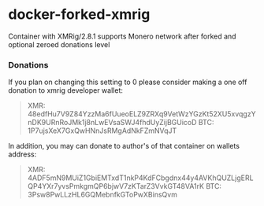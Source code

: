 # docker-forked-xmrig
Container with XMRig/2.8.1 supports Monero network after forked and optional zeroed donations level

### Donations
If you plan on changing this setting to 0 please consider making a one off donation to xmrig developer wallet:
> XMR: 48edfHu7V9Z84YzzMa6fUueoELZ9ZRXq9VetWzYGzKt52XU5xvqgzYnDK9URnRoJMk1j8nLwEVsaSWJ4fhdUyZijBGUicoD
> BTC: 1P7ujsXeX7GxQwHNnJsRMgAdNkFZmNVqJT

In addition, you may can donate to author's of that container on wallets address:
> XMR: 4ADF5mN9MUiZ1GbiEMTxdT1nkP4KdFCbgdnx44y4AVKhQUZLjgERLQP4YXr7yvsPmkgmQP6bjwV7zKTarZ3VvkGT48VA1rK
> BTC: 3Psw8PwLLzHL6GQMebnfkGToPwXBinsQvm

